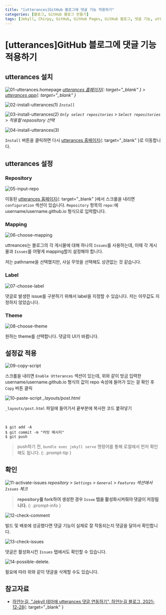 ```yaml
---
title: "[utterances]GitHub 블로그에 댓글 기능 적용하기"
categories: [블로그, GitHub 블로그 만들기]
tags: [Jekyll, Chirpy, GitHub, GitHub Pages, GitHub 블로그, 댓글 기능, utterances]
---
```

# [utterances]GitHub 블로그에 댓글 기능 적용하기

## utterances 설치

![01-utterances.homepage](/assets/img/posts/blog/add-comments-to-github-blog-using-utterances/01-utterances-homepage.png)
*[utterances 홈페이지](https://utteranc.es/){: target="_blank" } > [utterances app](https://github.com/apps/utterances){: target="_blank" }*

![02-install-utterances(1)](/assets/img/posts/blog/add-comments-to-github-blog-using-utterances/02-install-utterances(1).png)
*`Install`*

![03-install-utterances(2)](/assets/img/posts/blog/add-comments-to-github-blog-using-utterances/03-install-utterances(2).png)
*`Only select repositories` > `Select repositories` > 적용할 repsository 선택*

![04-install-utterances(3)](/assets/img/posts/blog/add-comments-to-github-blog-using-utterances/04-install-utterances(3).png)

`Install` 버튼을 클릭하면 다시 [utterances 홈페이지](https://utteranc.es/){: target="_blank" }로 이동합니다.

## utterances 설정

### Repository

![05-input-repo](/assets/img/posts/blog/add-comments-to-github-blog-using-utterances/05-input-repo.png)

이동된 [utterances 홈페이지](https://utteranc.es/){: target="_blank" }에서 스크롤을 내리면 `configuration` 섹션이 있습니다. `Repository` 항목의 `repo:`에 username/username.github.io 형식으로 입력합니다.

### Mapping

![06-choose-mapping](/assets/img/posts/blog/add-comments-to-github-blog-using-utterances/06-choose-mapping.png)

uttreances는 블로그의 각 게시물에 대해 하나의 `Issues`를 사용하는데, 이때 각 게시물과 `Issues`를 어떻게 mapping할지 설정해야 합니다.

저는 pathname을 선택했지만, 사실 무엇을 선택해도 상관없는 것 같습니다. 

### Label

![07-choose-label](/assets/img/posts/blog/add-comments-to-github-blog-using-utterances/07-choose-label.png)

댓글로 발생한 issue를 구분하기 위해서 label을 지정할 수 있습니다. 저는 아무값도 지정하지 않았습니다.

### Theme

![08-choose-theme](/assets/img/posts/blog/add-comments-to-github-blog-using-utterances/08-choose-theme.png)

원하는 theme를 선택합니다. 댓글의 UI가 바뀝니다.

## 설정값 적용

![09-copy-script](/assets/img/posts/blog/add-comments-to-github-blog-using-utterances/09-copy-script.png)

스크롤을 내리면 `Enable Utterances` 섹션이 있는데, 위와 같이 방금 입력한 username/username.github.io 형식의 값이 repo 속성에 들어가 있는 걸 확인 후 `Copy` 버튼 클릭

![10-paste-script](/assets/img/posts/blog/add-comments-to-github-blog-using-utterances/10-paste-script.png)
*_layouts/post.html*

`_layouts/post.html` 파일에 들어가서 끝부분에 복사한 코드 붙혀넣기

<br>

```console
$ git add -A
$ git commit -m "커밋 메시지"
$ git push
```

> push하기 전, `bundle exec jekyll serve` 명령어를 통해 로컬에서 먼저 확인해도 됩니다.
{: .prompt-tip }

## 확인

![11-activate-issues](/assets/img/posts/blog/add-comments-to-github-blog-using-utterances/11-activate-issues.png)
*repository > `Settings` > `General` > `Features` 섹션에서 `Issues` 체크*

> **repository를 fork하여 생성한 경우 `Issue` 탭을 활성화시켜줘야 댓글이 저장됩니다.**
{: .prompt-info }

![12-check-comment](/assets/img/posts/blog/add-comments-to-github-blog-using-utterances/12-check-comment.png)

빌드 및 배포에 성공했다면 댓글 기능이 실제로 잘 작동되는지 댓글을 달아서 확인합니다.

![13-check-issues](/assets/img/posts/blog/add-comments-to-github-blog-using-utterances/13-check-issues.png)

댓글은 활성화시킨 `Issues` 탭에서도 확인할 수 있습니다.

![14-possible-delete.](/assets/img/posts/blog/add-comments-to-github-blog-using-utterances/14-possible-delete.png)

필요에 따라 위와 같이 댓글을 삭제할 수도 있습니다.

## 참고자료

- [하얀눈길, "Jekyll 테마에 utterances 댓글 연동하기", 하얀눈길 블로그, 2021-12-28](https://www.irgroup.org/posts/utternace-comments-system/){: target="_blank" }